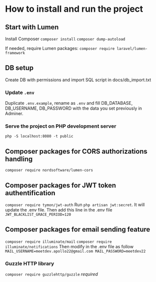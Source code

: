 # How to install and run the project

## Start with Lumen
Install Composer
`composer install`
`composer dump-autoload`

If needed, require Lumen packages:
`composer require laravel/lumen-framework`


## DB setup
Create DB with permissions and import SQL script in docs/db_import.txt

### Update `.env`
Duplicate `.env.example`, rename as `.env` and fill DB_DATABASE, DB_USERNAME, DB_PASSWORD with the data you set previously in Adminer.

### Serve the project on PHP development server
`php -S localhost:8080 -t public`


## Composer packages for CORS authorizations handling 
`composer require nordsoftware/lumen-cors`

## Composer packages for JWT token authentification
`composer require tymon/jwt-auth`
Run `php artisan jwt:secret`. It will update the .env file.
Then add this line in the .env file `JWT_BLACKLIST_GRACE_PERIOD=120`

## Composer packages for email sending feature
`composer require illuminate/mail`
`composer require illuminate/notifications`
Then modify in the .env file as follow  
`MAIL_USERNAME=meetdev.apollo22@gmail.com
MAIL_PASSWORD=meetdev22`

### Guzzle HTTP library
`composer require guzzlehttp/guzzle`
*required*



